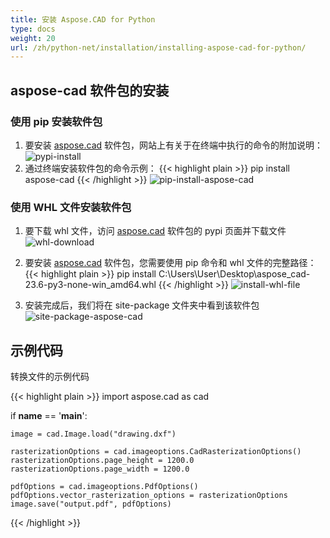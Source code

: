 ```yaml
---
title: 安装 Aspose.CAD for Python
type: docs
weight: 20
url: /zh/python-net/installation/installing-aspose-cad-for-python/
---
```


## **aspose-cad 软件包的安装**

### 使用 pip 安装软件包

1. 要安装 [aspose.cad](https://pypi.org/project/aspose-cad/) 软件包，网站上有关于在终端中执行的命令的附加说明：<br/>
![pypi-install](/_assets/python-net/install/pypi-aspose-cad.png)
1. 通过终端安装软件包的命令示例：
{{< highlight plain >}}
pip install aspose-cad
{{< /highlight >}}
![pip-install-aspose-cad](/_assets/python-net/install/pip-install-aspose.png)

### 使用 WHL 文件安装软件包

1. 要下载 whl 文件，访问 [aspose.cad](https://pypi.org/project/aspose-cad/#files) 软件包的 pypi 页面并下载文件<br/>
![whl-download](/_assets/python-net/install/download-whl-file.png)<br/>
1. 要安装 [aspose.cad](https://pypi.org/project/aspose-cad/) 软件包，您需要使用 pip 命令和 whl 文件的完整路径：
{{< highlight plain >}}
pip install C:\Users\User\Desktop\aspose_cad-23.6-py3-none-win_amd64.whl
{{< /highlight >}}
![install-whl-file](/_assets/python-net/install/install-whl-file-terminal.png)

1. 安装完成后，我们将在 site-package 文件夹中看到该软件包<br/>
![site-package-aspose-cad](/_assets/python-net/install/site-package-aspose.png)

## 示例代码
转换文件的示例代码

{{< highlight plain >}}
import aspose.cad as cad

if __name__ == '__main__':
    
    image = cad.Image.load("drawing.dxf")

    rasterizationOptions = cad.imageoptions.CadRasterizationOptions()
    rasterizationOptions.page_height = 1200.0
    rasterizationOptions.page_width = 1200.0
    
    pdfOptions = cad.imageoptions.PdfOptions()
    pdfOptions.vector_rasterization_options = rasterizationOptions
    image.save("output.pdf", pdfOptions)
{{< /highlight >}}

